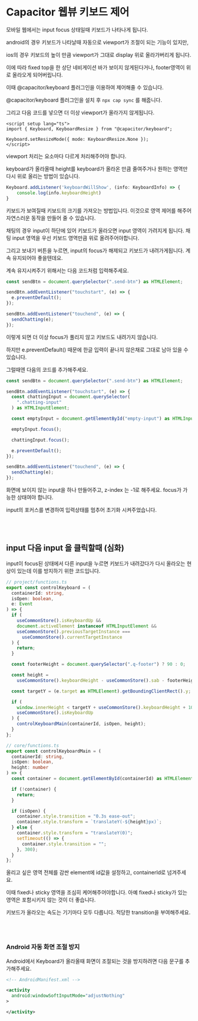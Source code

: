 # Capacitor 웹뷰 키보드 제어

모바일 웹에서는 input focus 상태일때 키보드가 나타나게 됩니다.

android의 경우 키보드가 나타날때 자동으로 viewport가 조절이 되는 기능이 있지만,

ios의 경우 키보드의 높이 만큼 viewport가 그대로 display 위로 올라가버리게 됩니다.

이에 따라 fixed top을 한 상단 네비게이션 바가 보이지 않게된다거나, footer영역이 위로 올라오게 되어버립니다.

이때 @capacitor/keyboard 플러그인을 이용하여 제어해줄 수 있습니다.

@capacitor/keyboard 플러그인을 설치 후 `npx cap sync` 를 해줍니다.

그리고 다음 코드를 넣으면 더 이상 viewport가 올라가지 않게됩니다.

```vue
<script setup lang="ts">
import { Keyboard, KeyboardResize } from "@capacitor/keyboard";

Keyboard.setResizeMode({ mode: KeyboardResize.None });
</script>
```

viewport 처리는 요소마다 다르게 처리해주어야 합니다.

keyboard가 올라올때 height를 keyboard가 올라온 만큼 줄여주거나 원하는 영역만 다시 위로 올리는 방법이 있습니다.

```ts
Keyboard.addListener('keyboardWillShow', (info: KeyboardInfo) => {
    console.log(info.keyboardHeight)
}
```

키보드가 보여질때 키보드의 크기를 가져오는 방법입니다. 이것으로 영역 제어를 해주어 자연스러운 동작을 만들어 줄 수 있습니다.

채팅의 경우 input이 하단에 있어 키보드가 올라오면 input 영역이 가려지게 됩니다. 채팅 input 영역을 우선 키보드 영역만큼 위로 올려주어야합니다.

그리고 보내기 버튼을 누르면, input의 focus가 해제되고 키보드가 내려가게됩니다. 계속 유지되어야 좋을텐데요.

계속 유지시켜주기 위해서는 다음 코드처럼 입력해주세요.

```ts
const sendBtn = document.querySelector(".send-btn") as HTMLElement;

sendBtn.addEventListener("touchstart", (e) => {
  e.preventDefault();
});

sendBtn.addEventListener("touchend", (e) => {
  sendChatting(e);
});
```

이렇게 되면 더 이상 focus가 풀리지 않고 키보드도 내려가지 않습니다.

하지만 e.preventDefault() 때문에 한글 입력이 끝나지 않은채로 그대로 남아 있을 수 있습니다.

그럴때엔 다음의 코드를 추가해주세요.

```ts
const sendBtn = document.querySelector(".send-btn") as HTMLElement;

sendBtn.addEventListener("touchstart", (e) => {
  const chattingInput = document.querySelector(
    ".chatting-input"
  ) as HTMLInputElement;

  const emptyInput = document.getElementById("empty-input") as HTMLInputElement;

  emptyInput.focus();

  chattingInput.focus();

  e.preventDefault();
});

sendBtn.addEventListener("touchend", (e) => {
  sendChatting(e);
});
```

화면에 보이지 않는 input을 하나 만들어주고, z-index 는 -1로 해주세요. focus가 가능한 상태여야 합니다.

input의 포커스를 변경하여 입력상태를 멈추어 초기화 시켜주었습니다.

<br/> <br/>

## input 다음 input 을 클릭할때 (심화)

input이 focus된 상태에서 다른 input을 누르면 키보드가 내려갔다가 다시 올라오는 현상이 있는데 이를 방지하기 위한 코드입니다.

```ts
// project/functions.ts
export const controlKeyboard = (
  containerId: string,
  isOpen: boolean,
  e: Event
) => {
  if (
    useCommonStore().isKeyboardUp &&
    document.activeElement instanceof HTMLInputElement &&
    useCommonStore().previousTargetInstance ===
      useCommonStore().currentTargetInstance
  ) {
    return;
  }

  const footerHeight = document.querySelector(".q-footer") ? 90 : 0;

  const height =
    useCommonStore().keyboardHeight - useCommonStore().sab - footerHeight;

  const targetY = (e.target as HTMLElement).getBoundingClientRect().y;

  if (
    window.innerHeight < targetY + useCommonStore().keyboardHeight + 100 ||
    useCommonStore().isKeyboardUp
  ) {
    controlKeyboardMain(containerId, isOpen, height);
  }
};
```

```ts
// core/functions.ts
export const controlKeyboardMain = (
  containerId: string,
  isOpen: boolean,
  height: number
) => {
  const container = document.getElementById(containerId) as HTMLElement;

  if (!container) {
    return;
  }

  if (isOpen) {
    container.style.transition = "0.3s ease-out";
    container.style.transform = `translateY(-${height}px)`;
  } else {
    container.style.transform = "translateY(0)";
    setTimeout(() => {
      container.style.transition = "";
    }, 300);
  }
};
```

올리고 싶은 영역 전체를 감싼 element에 id값을 설정하고, containerId로 넘겨주세요.

이때 fixed나 sticky 영역을 조심히 케어해주어야합니다. 아예 fixed나 sticky가 있는 영역은 포함시키지 않는 것이 더 좋습니다.

키보드가 올라오는 속도는 기기마다 모두 다릅니다. 적당한 transition을 부여해주세요.

<br/> <br/>

### Android 자동 화면 조절 방지

Android에서 Keyboard가 올라올때 화면이 조절되는 것을 방지하려면 다음 문구를 추가해주세요.

```xml
<!-- AndroidManifest.xml -->

<activity
  android:windowSoftInputMode="adjustNothing"
>

</activity>
```
